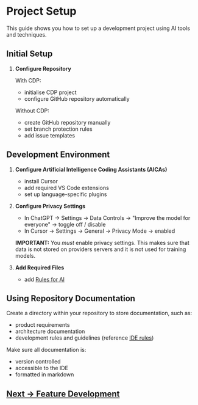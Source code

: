 # Project Setup

This guide shows you how to set up a development project using AI tools and techniques. 
## Initial Setup

1. **Configure Repository**

   With CDP:
   - initialise CDP project
   - configure GitHub repository automatically

   Without CDP:
   - create GitHub repository manually
   - set branch protection rules
   - add issue templates

## Development Environment

1. **Configure Artificial Intelligence Coding Assistants (AICAs)**
   - install Cursor
   - add required VS Code extensions
   - set up language-specific plugins

2. **Configure Privacy Settings**
   - In ChatGPT -> Settings -> Data Controls -> "Improve the model for everyone" ->  toggle off / disable
   - In Cursor -> Settings -> General -> Privacy Mode -> enabled

   **IMPORTANT:** You *must* enable privacy settings. This makes sure that data is not stored on providers servers and it is not used for training models. 

3. **Add Required Files**
   - add [Rules for AI](../../pages/appendix/rules-for-ai)

## Using Repository Documentation

Create a directory within your repository to store documentation, such as:
- product requirements
- architecture documentation
- development rules and guidelines (reference [IDE rules](../../pages/appendix/rules-for-ai))

Make sure all documentation is:
- version controlled
- accessible to the IDE
- formatted in markdown

## [Next -> Feature Development](../feature-development)